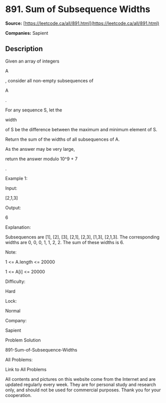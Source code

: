 # 891. Sum of Subsequence Widths

**Source:** [https://leetcode.ca/all/891.html](https://leetcode.ca/all/891.html)

**Companies:** Sapient

## Description

Given an array of integers

A

, consider all non-empty subsequences of

A

.

For any sequence S, let the

width

of S be the difference between the
        maximum and minimum element of S.

Return the sum of the widths of all subsequences of A.

As the answer may be very large,

return the answer modulo 10^9 + 7

.

Example 1:

Input:

[2,1,3]

Output:

6

Explanation:

Subsequences are [1], [2], [3], [2,1], [2,3], [1,3], [2,1,3].
The corresponding widths are 0, 0, 0, 1, 1, 2, 2.
The sum of these widths is 6.

Note:

1 <= A.length <= 20000

1 <= A[i] <= 20000

Difficulty:

Hard

Lock:

Normal

Company:

Sapient

Problem Solution

891-Sum-of-Subsequence-Widths

All Problems:

Link to All Problems

All contents and pictures on this website come from the Internet and are updated regularly every week. They are for personal study and research only, and should not be used for commercial purposes. Thank you for your cooperation.

